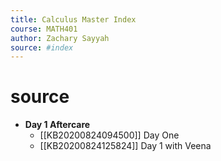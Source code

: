 ```yaml
---
title: Calculus Master Index
course: MATH401
author: Zachary Sayyah
source: #index
---
```


# source

- **Day 1 Aftercare**
    - [[KB20200824094500]] Day One
    - [[KB20200824125824]] Day 1 with Veena
